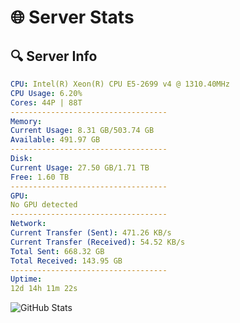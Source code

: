 # 🌐 Server Stats
## 🔍 Server Info
```yaml
CPU: Intel(R) Xeon(R) CPU E5-2699 v4 @ 1310.40MHz
CPU Usage: 6.20%
Cores: 44P | 88T
-----------------------------------
Memory:
Current Usage: 8.31 GB/503.74 GB
Available: 491.97 GB
-----------------------------------
Disk:
Current Usage: 27.50 GB/1.71 TB
Free: 1.60 TB
-----------------------------------
GPU:
No GPU detected
-----------------------------------
Network:
Current Transfer (Sent): 471.26 KB/s
Current Transfer (Received): 54.52 KB/s
Total Sent: 668.32 GB
Total Received: 143.95 GB
-----------------------------------
Uptime:
12d 14h 11m 22s
```
![GitHub Stats](https://img.shields.io/badge/Updated-2025-05-02_07:20:10-blue)